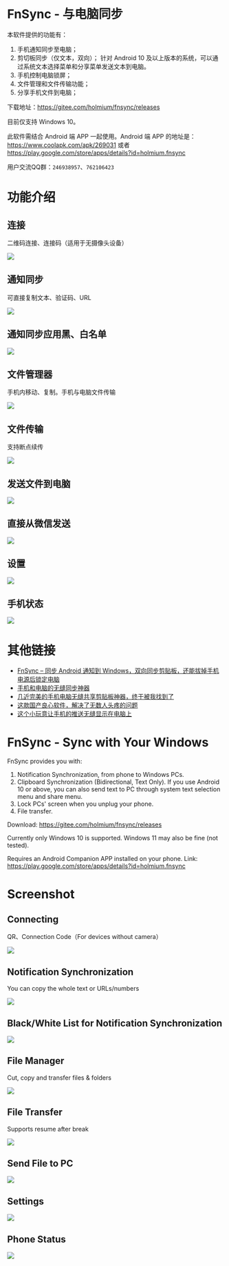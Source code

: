 # FnSync - 与电脑同步

本软件提供的功能有：

1. 手机通知同步至电脑； 
2. 剪切板同步（仅文本，双向）；
针对 Android 10 及以上版本的系统，可以通过系统文本选择菜单和分享菜单发送文本到电脑。 
3. 手机控制电脑锁屏；
4. 文件管理和文件传输功能；
5. 分享手机文件到电脑；

下载地址：https://gitee.com/holmium/fnsync/releases

目前仅支持 Windows 10。

此软件需结合 Android 端 APP 一起使用。Android 端 APP 的地址是：https://www.coolapk.com/apk/269031 或者 https://play.google.com/store/apps/details?id=holmium.fnsync

用户交流QQ群：`246938957`、`762106423`

# 功能介绍

## 连接

二维码连接、连接码（适用于无摄像头设备）

![](readme/Connect_cn.png)

## 通知同步

可直接复制文本、验证码、URL

![](readme/Notification_cn.png)

## 通知同步应用黑、白名单

![](readme/NotificationBlacklist_cn.png)

## 文件管理器

手机内移动、复制。手机与电脑文件传输

![](readme/FileManager_cn.png)

## 文件传输

支持断点续传

![](readme/FileTransmit_cn.png)

## 发送文件到电脑

![](readme/Share_cn.png)

## 直接从微信发送

![](readme/ShareFromWx_cn.png)

## 设置

![](readme/Settings_cn.png)

## 手机状态

![](readme/PhoneStatus_cn.png)


# 其他链接

* [FnSync – 同步 Android 通知到 Windows，双向同步剪贴板，还能拔掉手机电源后锁定电脑](https://www.appinn.com/fnsync/)
* [手机和电脑的无缝同步神器](https://mp.weixin.qq.com/s/sqJca-LAbzvEYOLNPIIMHg)
* [几近完美的手机电脑无缝共享剪贴板神器，终于被我找到了](https://mp.weixin.qq.com/s/7TURBbxn9aSG7LqJRiFoDQ)
* [这款国产良心软件，解决了无数人头疼的问题](https://www.leikeji.com/article/51365)
* [这个小玩意让手机的推送无缝显示在电脑上](https://www.jianshu.com/p/243c3474ce96)


# FnSync - Sync with Your Windows

FnSync provides you with:

1. Notification Synchronization, from phone to Windows PCs.
2. Clipboard Synchronization (Bidirectional, Text Only).
If you use Android 10 or above, you can also send text to PC through system text selection menu and share menu.
3. Lock PCs' screen when you unplug your phone.
4. File transfer.

Download: https://gitee.com/holmium/fnsync/releases

Currently only Windows 10 is supported. Windows 11 may also be fine (not tested).

Requires an Android Companion APP installed on your phone. Link: https://play.google.com/store/apps/details?id=holmium.fnsync

# Screenshot

## Connecting

QR、Connection Code（For devices without camera）

![](readme/Connect_en.png)

## Notification Synchronization

You can copy the whole text or URLs/numbers

![](readme/Notification_en.png)

## Black/White List for Notification Synchronization

![](readme/NotificationBlacklist_en.png)

## File Manager

Cut, copy and transfer files & folders

![](readme/FileManager_en.png)

## File Transfer

Supports resume after break

![](readme/FileTransmit_en.png)

## Send File to PC

![](readme/Share_en.png)

## Settings

![](readme/Settings_en.png)

## Phone Status

![](readme/PhoneStatus_en.png)

